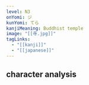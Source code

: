 ```yaml
---
level: N3
onYomi: ジ
kunYomi: てら
kanjiMeaning: Buddhist temple
image: "[[寺.jpg]]"
tagLinks:
  - "[[kanji]]"
  - "[[japanese]]"
---
```

## character analysis